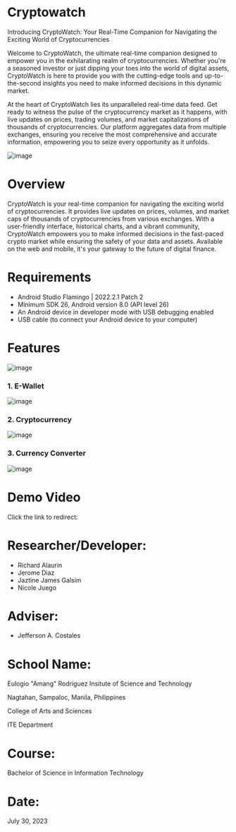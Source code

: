 # Cryptowatch
Introducing CryptoWatch: Your Real-Time Companion for Navigating the Exciting World of Cryptocurrencies

Welcome to CryptoWatch, the ultimate real-time companion designed to empower you in the exhilarating realm of cryptocurrencies. Whether you're a seasoned investor or just dipping your toes into the world of digital assets, CryptoWatch is here to provide you with the cutting-edge tools and up-to-the-second insights you need to make informed decisions in this dynamic market.

At the heart of CryptoWatch lies its unparalleled real-time data feed. Get ready to witness the pulse of the cryptocurrency market as it happens, with live updates on prices, trading volumes, and market capitalizations of thousands of cryptocurrencies. Our platform aggregates data from multiple exchanges, ensuring you receive the most comprehensive and accurate information, empowering you to seize every opportunity as it unfolds.

![image](https://github.com/2040043/Cryptowatch/assets/140932960/12468e08-0ffa-417e-85fc-c73135c9a6ec)

# Overview
CryptoWatch is your real-time companion for navigating the exciting world of cryptocurrencies. It provides live updates on prices, volumes, and market caps of thousands of cryptocurrencies from various exchanges. With a user-friendly interface, historical charts, and a vibrant community, CryptoWatch empowers you to make informed decisions in the fast-paced crypto market while ensuring the safety of your data and assets. Available on the web and mobile, it's your gateway to the future of digital finance.

# Requirements
- Android Studio Flamingo | 2022.2.1 Patch 2
- Minimum SDK 26, Android version 8.0 (API level 26)
- An Android device in developer mode with USB debugging enabled
- USB cable (to connect your Android device to your computer)

# Features
![image](https://github.com/2040043/Cryptowatch/assets/140932960/954abff6-32b8-43fb-a196-4f0aded6e33a)

### 1. E-Wallet
![image](https://github.com/2040043/Cryptowatch/assets/140932960/4e27c8ba-7346-44c6-9ec5-bc3b9724c6b0)

### 2. Cryptocurrency
![image](https://github.com/2040043/Cryptowatch/assets/140932960/74ae2b18-4874-4ff2-aabc-9d388fcec90f)

### 3. Currency Converter
![image](https://github.com/2040043/Cryptowatch/assets/140932960/3114c02b-de0d-493b-a314-6710d96d4045)

# Demo Video
Click the link to redirect:

# Researcher/Developer:
- Richard Alaurin
- Jerome Diaz
- Jaztine James Galsim
- Nicole Juego

# Adviser:
- Jefferson A. Costales

# School Name:
Eulogio "Amang" Rodriguez Insitute of Science and Technology

Nagtahan, Sampaloc, Manila, Philippines

College of Arts and Sciences

ITE Department

# Course:
Bachelor of Science in Information Technology

# Date:
July 30, 2023
